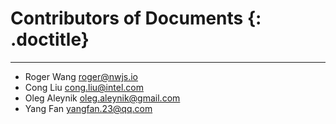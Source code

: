 # Contributors of Documents {: .doctitle}
---

* Roger Wang <roger@nwjs.io>
* Cong Liu <cong.liu@intel.com>
* Oleg Aleynik <oleg.aleynik@gmail.com>
* Yang Fan <yangfan.23@qq.com>
